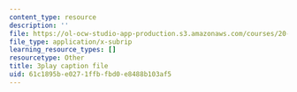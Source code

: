 ```yaml
---
content_type: resource
description: ''
file: https://ol-ocw-studio-app-production.s3.amazonaws.com/courses/20-219-becoming-the-next-bill-nye-writing-and-hosting-the-educational-show-january-iap-2015/61c1895be0271ffbfbd0e8488b103af5_XDBr39cwmbg.srt
file_type: application/x-subrip
learning_resource_types: []
resourcetype: Other
title: 3play caption file
uid: 61c1895b-e027-1ffb-fbd0-e8488b103af5
---
```

